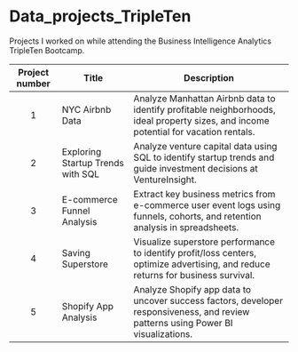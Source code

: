# Data_projects_TripleTen
Projects I worked on while attending the Business Intelligence Analytics TripleTen Bootcamp.


| Project number | Title | Description |
| :-----------: | ----------- |----------- |
| 1 | NYC Airbnb Data| Analyze Manhattan Airbnb data to identify profitable neighborhoods, ideal property sizes, and income potential for vacation rentals. |
| 2 | Exploring Startup Trends with SQL | Analyze venture capital data using SQL to identify startup trends and guide investment decisions at VentureInsight. |
| 3 | E-commerce Funnel Analysis | Extract key business metrics from e-commerce user event logs using funnels, cohorts, and retention analysis in spreadsheets. |
| 4 | Saving Superstore | Visualize superstore performance to identify profit/loss centers, optimize advertising, and reduce returns for business survival. |
| 5 | Shopify App Analysis | Analyze Shopify app data to uncover success factors, developer responsiveness, and review patterns using Power BI visualizations. |
